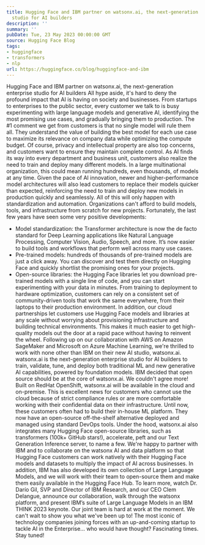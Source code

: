 ```yaml
---
title: Hugging Face and IBM partner on watsonx.ai, the next-generation enterprise
  studio for AI builders
description: ''
summary: ''
pubDate: Tue, 23 May 2023 00:00:00 GMT
source: Hugging Face Blog
tags:
- huggingface
- transformers
- nlp
url: https://huggingface.co/blog/huggingface-and-ibm
---
```


Hugging Face and IBM partner on watsonx.ai, the next-generation enterprise studio for AI builders
All hype aside, it's hard to deny the profound impact that AI is having on society and businesses. From startups to enterprises to the public sector, every customer we talk to is busy experimenting with large language models and generative AI, identifying the most promising use cases, and gradually bringing them to production.
The #1 comment we get from customers is that no single model will rule them all. They understand the value of building the best model for each use case to maximize its relevance on company data while optimizing the compute budget. Of course, privacy and intellectual property are also top concerns, and customers want to ensure they maintain complete control.
As AI finds its way into every department and business unit, customers also realize the need to train and deploy many different models. In a large multinational organization, this could mean running hundreds, even thousands, of models at any time. Given the pace of AI innovation, newer and higher-performance model architectures will also lead customers to replace their models quicker than expected, reinforcing the need to train and deploy new models in production quickly and seamlessly.
All of this will only happen with standardization and automation. Organizations can't afford to build models, tools, and infrastructure from scratch for new projects. Fortunately, the last few years have seen some very positive developments:
- Model standardization: the Transformer architecture is now the de facto standard for Deep Learning applications like Natural Language Processing, Computer Vision, Audio, Speech, and more. It’s now easier to build tools and workflows that perform well across many use cases.
- Pre-trained models: hundreds of thousands of pre-trained models are just a click away. You can discover and test them directly on Hugging Face and quickly shortlist the promising ones for your projects.
- Open-source libraries: the Hugging Face libraries let you download pre-trained models with a single line of code, and you can start experimenting with your data in minutes. From training to deployment to hardware optimization, customers can rely on a consistent set of community-driven tools that work the same everywhere, from their laptops to their production environment.
In addition, our cloud partnerships let customers use Hugging Face models and libraries at any scale without worrying about provisioning infrastructure and building technical environments. This makes it much easier to get high-quality models out the door at a rapid pace without having to reinvent the wheel.
Following up on our collaboration with AWS on Amazon SageMaker and Microsoft on Azure Machine Learning, we're thrilled to work with none other than IBM on their new AI studio, watsonx.ai. watsonx.ai is the next-generation enterprise studio for AI builders to train, validate, tune, and deploy both traditional ML and new generative AI capabilities, powered by foundation models.
IBM decided that open source should be at the core of watsonx.ai. We couldn't agree more! Built on RedHat OpenShift, watsonx.ai will be available in the cloud and on-premise. This is excellent news for customers who cannot use the cloud because of strict compliance rules or are more comfortable working with their confidential data on their infrastructure. Until now, these customers often had to build their in-house ML platform. They now have an open-source off-the-shelf alternative deployed and managed using standard DevOps tools.
Under the hood, watsonx.ai also integrates many Hugging Face open-source libraries, such as transformers (100k+ GitHub stars!), accelerate, peft and our Text Generation Inference server, to name a few. We're happy to partner with IBM and to collaborate on the watsonx AI and data platform so that Hugging Face customers can work natively with their Hugging Face models and datasets to multiply the impact of AI across businesses.
In addition, IBM has also developed its own collection of Large Language Models, and we will work with their team to open-source them and make them easily available in the Hugging Face Hub.
To learn more, watch Dr. Darío Gil, SVP and Director of IBM Research, and our CEO Clem Delangue, announce our collaboration, walk through the watsonx platform, and present IBM’s suite of Large Language Models in an IBM THINK 2023 keynote.
Our joint team is hard at work at the moment. We can't wait to show you what we've been up to! The most iconic of technology companies joining forces with an up-and-coming startup to tackle AI in the Enterprise... who would have thought?
Fascinating times. Stay tuned!